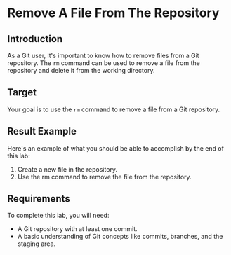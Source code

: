 # Remove A File From The Repository

## Introduction

As a Git user, it's important to know how to remove files from a Git repository. The `rm` command can be used to remove a file from the repository and delete it from the working directory.

## Target

Your goal is to use the `rm` command to remove a file from a Git repository.

## Result Example

Here's an example of what you should be able to accomplish by the end of this lab:

1. Create a new file in the repository.
2. Use the rm command to remove the file from the repository.

## Requirements

To complete this lab, you will need:

- A Git repository with at least one commit.
- A basic understanding of Git concepts like commits, branches, and the staging area.
